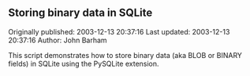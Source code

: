 ## Storing binary data in SQLite 
Originally published: 2003-12-13 20:37:16 
Last updated: 2003-12-13 20:37:16 
Author: John Barham 
 
This script demonstrates how to store binary data (aka BLOB or BINARY fields) in SQLite using the PySQLite extension.